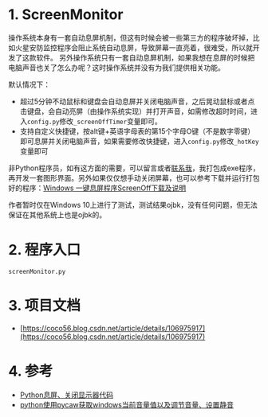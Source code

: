 # 1. ScreenMonitor

操作系统本身有一套自动息屏机制，但这有时候会被一些第三方的程序破坏掉，比如火星安防监控程序会阻止系统自动息屏，导致屏幕一直亮着，很难受，所以就开发了这款软件。
另外操作系统只有一套自动息屏机制，如果我想在息屏的时候把电脑声音也关了怎么办呢？这时操作系统并没有为我们提供相关功能。

默认情况下：
* 超过5分钟不动鼠标和键盘会自动息屏并关闭电脑声音，之后晃动鼠标或者点击键盘，会自动亮屏（由操作系统实现）并打开声音，如需修改超时时间，进入`config.py`修改`_screenOffTimer`变量即可。
* 支持自定义快捷键，按alt键+英语字母表的第15个字母O键（不是数字零键）即可息屏并关闭电脑声音，如果需要修改快捷键，进入`config.py`修改`_hotKey`变量即可

非Python程序员，如有这方面的需要，可以留言或者[联系我](https://coco56.gitee.io/blog/about)，我打包成exe程序，再开发一套图形界面。另外如果仅仅想手动关闭屏幕，也可以参考下载并运行打包好的程序：[Windows 一键息屏程序ScreenOff下载及说明](https://coco56.blog.csdn.net/article/details/106956281)

作者暂时仅在Windows 10上进行了测试，测试结果ojbk，没有任何问题，但无法保证在其他系统上也是ojbk的。

# 2. 程序入口

`screenMonitor.py`

# 3. 项目文档

* [https://coco56.blog.csdn.net/article/details/106975917](https://coco56.blog.csdn.net/article/details/106975917)

# 4. 参考

* [Python息屏、关闭显示器代码](https://coco56.blog.csdn.net/article/details/106964234)
* [python使用pycaw获取windows当前音量值以及调节音量、设置静音](https://coco56.blog.csdn.net/article/details/106962278)